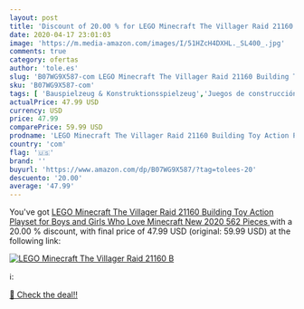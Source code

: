 ```yaml
---
layout: post
title: 'Discount of 20.00 % for LEGO Minecraft The Villager Raid 21160 B'
date: 2020-04-17 23:01:03
image: 'https://m.media-amazon.com/images/I/51HZcH4DXHL._SL400_.jpg'
comments: true
category: ofertas
author: 'tole.es'
slug: 'B07WG9X587-com LEGO Minecraft The Villager Raid 21160 Building Toy...'
sku: 'B07WG9X587-com'
tags: [ 'Bauspielzeug & Konstruktionsspielzeug','Juegos de construcción para niños','Juguetes','Juguetes y juegos','Spielzeug','lego', ]
actualPrice: 47.99 USD
currency: USD
price: 47.99
comparePrice: 59.99 USD
prodname: 'LEGO Minecraft The Villager Raid 21160 Building Toy Action Playset for Boys and Girls Who Love Minecraft  New 2020  562 Pieces '
country: 'com'
flag: '🇺🇸'
brand: ''
buyurl: 'https://www.amazon.com/dp/B07WG9X587/?tag=tolees-20'
descuento: '20.00'
average: '47.99'
---
```


You've got [LEGO Minecraft The Villager Raid 21160 Building Toy Action Playset for Boys and Girls Who Love Minecraft  New 2020  562 Pieces ](https://www.amazon.com/dp/B07WG9X587/?tag=tolees-20) with a  20.00 % discount, with final price of 47.99 USD (original: 59.99 USD) at the following link:

[![LEGO Minecraft The Villager Raid 21160 B](https://m.media-amazon.com/images/I/51HZcH4DXHL._SL400_.jpg)](https://www.amazon.com/dp/B07WG9X587/?tag=tolees-20)

ℹ️:


[🛒 Check the deal!!](https://www.amazon.com/dp/B07WG9X587/?tag=tolees-20)
